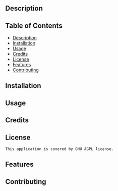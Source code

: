 
  <h1 align='center'></h1>
  
  ## Description 
    
  
  ## Table of Contents
  - [Description](#description)
  - [Installation](#installation)
  - [Usage](#usage)
  - [Credits](#credits)
  - [License](#license)
  - [Features](#features)
  - [Contributing](#contributing)

  ## Installation
    

  ## Usage
    
  
  ## Credits
      

  ## License
    This application is covered by GNU AGPL license.

  ## Features
    

  ## Contributing
    
